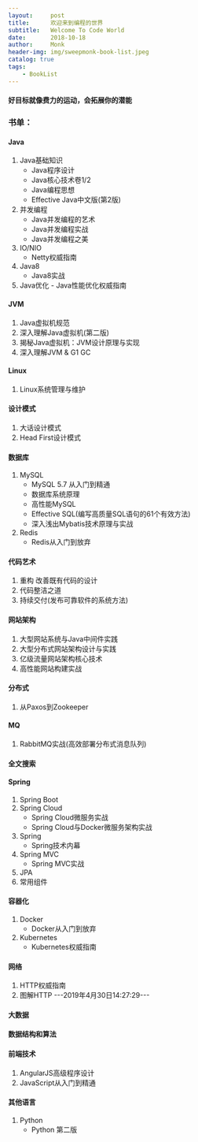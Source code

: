 ```yaml
---
layout:     post
title:      欢迎来到编程的世界
subtitle:   Welcome To Code World
date:       2018-10-18
author:     Monk
header-img: img/sweepmonk-book-list.jpeg
catalog: true
tags:
    - BookList
---
```


#### 好目标就像费力的运动，会拓展你的潜能
### 书单：
#### Java
  1. Java基础知识
     - Java程序设计
     - Java核心技术卷1/2
     - Java编程思想
     - Effective Java中文版(第2版)
  2. 并发编程
     - Java并发编程的艺术
     - Java并发编程实战
     - Java并发编程之美
  3. IO/NIO
     - Netty权威指南
  4. Java8
     - Java8实战
  5. Java优化
    - Java性能优化权威指南
#### JVM
  1. Java虚拟机规范
  2. 深入理解Java虚拟机(第二版)
  3. 揭秘Java虚拟机：JVM设计原理与实现
  4. 深入理解JVM & G1 GC
  
#### Linux
  1. Linux系统管理与维护
  
#### 设计模式
  1. 大话设计模式
  2. Head First设计模式
  
#### 数据库
  1. MySQL
     - MySQL 5.7 从入门到精通
     - 数据库系统原理
     - 高性能MySQL
     - Effective SQL(编写高质量SQL语句的61个有效方法)
     - 深入浅出Mybatis技术原理与实战
  2. Redis
     - Redis从入门到放弃
     
#### 代码艺术
  1. 重构 改善既有代码的设计
  2. 代码整洁之道
  3. 持续交付(发布可靠软件的系统方法)
  
#### 网站架构
  1. 大型网站系统与Java中间件实践
  2. 大型分布式网站架构设计与实践
  3. 亿级流量网站架构核心技术
  4. 高性能网站构建实战

#### 分布式
  1. 从Paxos到Zookeeper

#### MQ
  1. RabbitMQ实战(高效部署分布式消息队列)

#### 全文搜索
  
#### Spring
  1. Spring Boot
  2. Spring Cloud
     - Spring Cloud微服务实战
     - Spring Cloud与Docker微服务架构实战
  3. Spring
     - Spring技术内幕
  4. Spring MVC
     - Spring MVC实战
  5. JPA
  6. 常用组件
  
#### 容器化
  1. Docker
     - Docker从入门到放弃
  2. Kubernetes
     - Kubernetes权威指南
#### 网络
  1. HTTP权威指南
  2. 图解HTTP ---2019年4月30日14:27:29---
  
#### 大数据

#### 数据结构和算法
  
#### 前端技术
  1. AngularJS高级程序设计
  2. JavaScript从入门到精通
  
#### 其他语言
  1. Python
     - Python 第二版